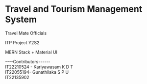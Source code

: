# Travel and Tourism Management System <br/>

Travel Mate Officials <br/>

ITP Project Y2S2 <br/>

MERN Stack + Material UI <br/>

----Contributors------ <br/>
IT22210524 - Kariyawasam K D T <br/>
IT22055194- Gunathilaka S P U  <br/>
IT22135902 


  
